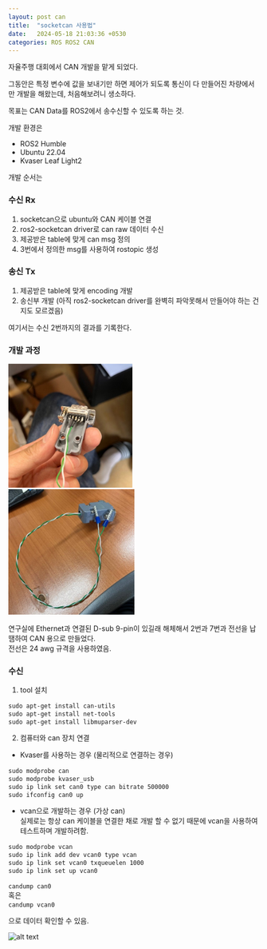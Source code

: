 ```yaml
---
layout: post can
title:  "socketcan 사용법"
date:   2024-05-18 21:03:36 +0530
categories: ROS ROS2 CAN
---
```

자율주행 대회에서 CAN 개발을 맡게 되었다.

그동안은 특정 변수에 값을 보내기만 하면 제어가 되도록 통신이 다 만들어진 차량에서만 개발을 해왔는데, 처음해보려니 생소하다.

목표는 CAN Data를 ROS2에서 송수신할 수 있도록 하는 것.

개발 환경은  
* ROS2 Humble
* Ubuntu 22.04
* Kvaser Leaf Light2

개발 순서는

### **수신 Rx**
1. socketcan으로 ubuntu와 CAN 케이블 연결
2. ros2-socketcan driver로 can raw 데이터 수신
3. 제공받은 table에 맞게 can msg 정의
4. 3번에서 정의한 msg를 사용하여 rostopic 생성
   
### **송신 Tx**
1. 제공받은 table에 맞게 encoding 개발
2. 송신부 개발 (아직 ros2-socketcan driver를 완벽히 파악못해서 만들어야 하는 건지도 모르겠음)

여기서는 수신 2번까지의 결과를 기록한다.

### 개발 과정
![alt text](/images/can1.png)
![alt text](/images/can2.png)

연구실에 Ethernet과 연결된 D-sub 9-pin이 있길래 해체해서 2번과 7번과 전선을 납땜하여 CAN 용으로 만들었다.   
전선은 24 awg 규격을 사용하였음.

### **수신**
1. tool 설치
```
sudo apt-get install can-utils
sudo apt-get install net-tools
sudo apt-get install libmuparser-dev
```

2. 컴퓨터와 can 장치 연결
* Kvaser를 사용하는 경우 (물리적으로 연결하는 경우)
```
sudo modprobe can    
sudo modprobe kvaser_usb    
sudo ip link set can0 type can bitrate 500000    
sudo ifconfig can0 up
```

* vcan으로 개발하는 경우 (가상 can)  
실제로는 항상 can 케이블을 연결한 채로 개발 할 수 없기 때문에 vcan을 사용하여 테스트하며 개발하려함.
```
sudo modprobe vcan
sudo ip link add dev vcan0 type vcan
sudo ip link set vcan0 txqueuelen 1000
sudo ip link set up vcan0
```

```candump can0```  
혹은  
```candump vcan0```  

으로 데이터 확인할 수 있음.

![alt text](/images/can3.png)